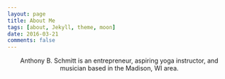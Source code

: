 ```yaml
---
layout: page
title: About Me
tags: [about, Jekyll, theme, moon]
date: 2016-03-21
comments: false
---
```

    
<center>Anthony B. Schmitt is an entrepreneur, aspiring yoga instructor, and musician based in the Madison, WI area. </center>

